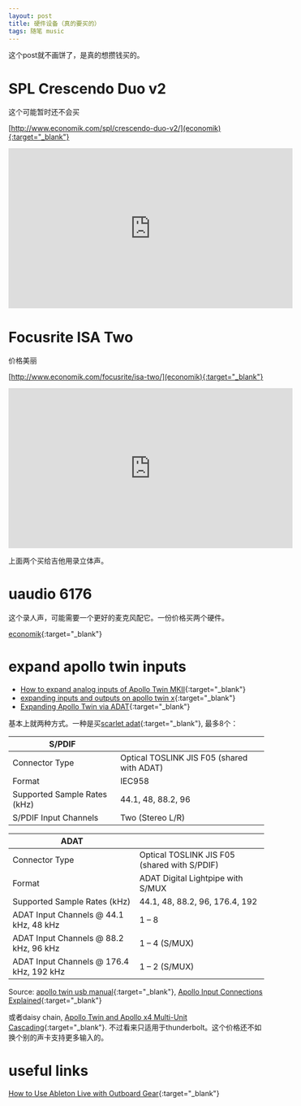 ```yaml
---
layout: post
title: 硬件设备（真的要买的）
tags: 随笔 music
---
```

这个post就不画饼了，是真的想攒钱买的。

# SPL Crescendo Duo v2
这个可能暂时还不会买

[http://www.economik.com/spl/crescendo-duo-v2/](economik){:target="_blank"}

<iframe width="560" height="315" src="https://www.youtube.com/embed/cudZnVLRniM?si=CsDu6PC75XP9zlf4" title="YouTube video player" frameborder="0" allow="accelerometer; autoplay; clipboard-write; encrypted-media; gyroscope; picture-in-picture; web-share" allowfullscreen></iframe>

# Focusrite ISA Two

价格美丽

[http://www.economik.com/focusrite/isa-two/](economik){:target="_blank"}

<iframe width="560" height="315" src="https://www.youtube.com/embed/_xmYe7pV2Dg?si=mlKEhevNJF88qyuF" title="YouTube video player" frameborder="0" allow="accelerometer; autoplay; clipboard-write; encrypted-media; gyroscope; picture-in-picture; web-share" allowfullscreen></iframe>


上面两个买给吉他用录立体声。

# uaudio 6176   

这个录人声，可能需要一个更好的麦克风配它。一份价格买两个硬件。

[economik](http://www.economik.com/universal-audio/6176/){:target="_blank"}



# expand apollo twin inputs
- [How to expand analog inputs of Apollo Twin MKII](https://uadforum.com/community/index.php?threads/how-to-expand-analog-inputs-of-apollo-twin-mkii.28092/){:target="_blank"}
- [expanding inputs and outputs on apollo twin x](https://www.reddit.com/r/universalaudio/comments/rg0uv5/expanding_inputs_and_outputs_on_apollo_twin_x/){:target="_blank"}
- [Expanding Apollo Twin via ADAT](https://uadforum.com/community/index.php?threads/expanding-apollo-twin-via-adat.57015/){:target="_blank"}

基本上就两种方式。一种是买[scarlet adat](https://focusrite.com/categories/audio-interfaces/adat){:target="_blank"}, 最多8个：


| S/PDIF | |
| -- | -- |
| Connector Type|  Optical TOSLINK JIS F05 (shared with ADAT) |
| Format|  IEC958 |
| Supported Sample Rates (kHz)|  44.1, 48, 88.2, 96 |
| S/PDIF Input Channels|  Two (Stereo L/R) |

| ADAT | |
| -- | -- |
| Connector Type  | Optical TOSLINK JIS F05 (shared with S/PDIF) |
| Format |  ADAT Digital Lightpipe with S/MUX |
| Supported Sample Rates (kHz) |  44.1, 48, 88.2, 96, 176.4, 192 |
| ADAT Input Channels @ 44.1 kHz, 48 kHz |  1 – 8 |
| ADAT Input Channels @ 88.2 kHz, 96 kHz |  1 – 4 (S/MUX) |
| ADAT Input Channels @ 176.4 kHz, 192 kHz |  1 – 2 (S/MUX) |

Source: [apollo twin usb manual](https://media.uaudio.com/support/manuals/hardware/Apollo%20Twin%20USB%20Hardware%20Manual.pdf){:target="_blank"}, [Apollo Input Connections Explained](https://help.uaudio.com/hc/en-us/articles/115003167143-Apollo-Input-Connections-Explained){:target="_blank"}

或者daisy chain, [Apollo Twin and Apollo x4 Multi-Unit Cascading](https://help.uaudio.com/hc/en-us/articles/360051642412-Apollo-Twin-and-Apollo-x4-Multi-Unit-Cascading){:target="_blank"}. 不过看来只适用于thunderbolt。这个价格还不如换个别的声卡支持更多输入的。


# useful links
[How to Use Ableton Live with Outboard Gear](https://www.youtube.com/watch?v=I7PCJYTGpoQ){:target="_blank"}
